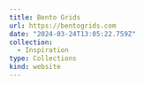 ```yaml
---
title: Bento Grids
url: https://bentogrids.com
date: "2024-03-24T13:05:22.759Z"
collection:
  - Inspiration
type: Collections
kind: website
---
```

